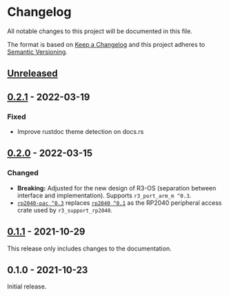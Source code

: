# Changelog

All notable changes to this project will be documented in this file.

The format is based on [Keep a Changelog](http://keepachangelog.com/en/1.0.0/)
and this project adheres to [Semantic Versioning](http://semver.org/spec/v2.0.0.html).

## [Unreleased]

## [0.2.1] - 2022-03-19

### Fixed

- Improve rustdoc theme detection on docs.rs

## [0.2.0] - 2022-03-15

### Changed

- **Breaking:** Adjusted for the new design of R3-OS (separation between interface and implementation). Supports `r3_port_arm_m ^0.3`.
- [`rp2040-pac ^0.3`](https://crates.io/crates/rp2040-pac) replaces [`rp2040 ^0.1`](https://crates.io/crates/rp2040) as the RP2040 peripheral access crate used by `r3_support_rp2040`.

## [0.1.1] - 2021-10-29

This release only includes changes to the documentation.

## 0.1.0 - 2021-10-23

Initial release.

[Unreleased]: https://github.com/r3-os/r3/compare/r3_support_rp2040@0.2.1...HEAD
[0.2.1]: https://github.com/r3-os/r3/compare/r3_support_rp2040@0.2.0...r3_support_rp2040@0.2.1
[0.2.0]: https://github.com/r3-os/r3/compare/r3_support_rp2040@0.1.1...r3_support_rp2040@0.2.0
[0.1.1]: https://github.com/r3-os/r3/compare/r3_support_rp2040@0.1.0...r3_support_rp2040@0.1.1
